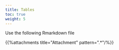 ```yaml
---
title: Tables
toc: true
weight: 5
---
```


Use the following Rmarkdown file

{{%attachments title="Attachment" pattern=".*"/%}}
